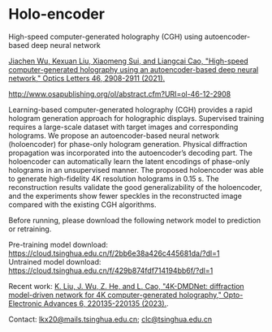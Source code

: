 # Holo-encoder
High-speed computer-generated holography (CGH) using autoencoder-based deep neural network


[Jiachen Wu, Kexuan Liu, Xiaomeng Sui, and Liangcai Cao, "High-speed computer-generated holography using an autoencoder-based deep neural network," Optics Letters 46, 2908-2911 (2021).](https://doi.org/10.1364/OL.425485)

http://www.osapublishing.org/ol/abstract.cfm?URI=ol-46-12-2908

Learning-based computer-generated holography (CGH) provides a rapid hologram generation approach for holographic displays. Supervised training requires a large-scale dataset with target images and corresponding holograms. We propose an autoencoder-based neural network (holoencoder) for phase-only hologram generation. Physical diffraction propagation was incorporated into the autoencoder’s decoding part. The holoencoder can automatically learn the latent encodings of phase-only holograms in an unsupervised manner. The proposed holoencoder was able to generate high-fidelity 4K resolution holograms in 0.15 s. The reconstruction results validate the good generalizability of the holoencoder, and the experiments show fewer speckles in the reconstructed image compared with the existing CGH algorithms.


Before running, please download the following network model to prediction or retraining.   

Pre-training model download: https://cloud.tsinghua.edu.cn/f/2bb6e38a426c445681da/?dl=1   
Untrained model download: https://cloud.tsinghua.edu.cn/f/429b874fdf714194bb6f/?dl=1

Recent work: [K. Liu, J. Wu, Z. He, and L. Cao, "4K-DMDNet: diffraction model-driven network for 4K computer-generated holography," Opto-Electronic Advances 6, 220135-220135 (2023).](https://www.oejournal.org/article/doi/10.29026/oea.2023.220135).

Contact:
lkx20@mails.tsinghua.edu.cn;
clc@tsinghua.edu.cn

